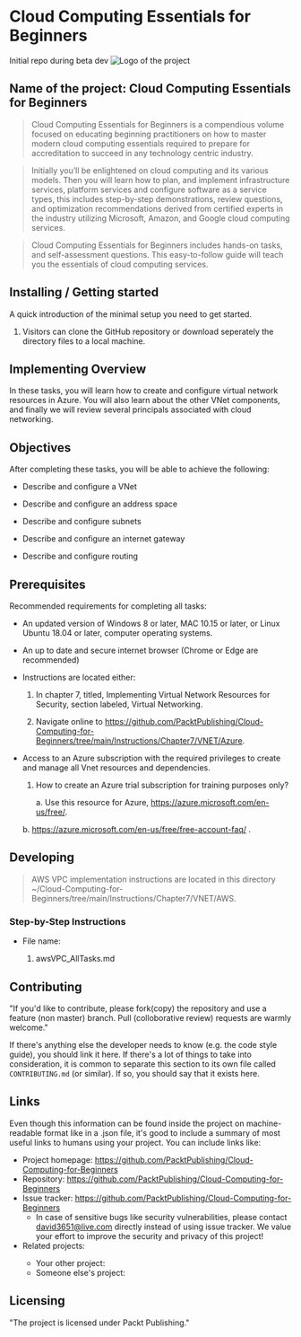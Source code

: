 # Cloud Computing Essentials for Beginners
Initial repo during beta dev
![Logo of the project](https://www.stratospherenetworks.com/blog/wp-content/uploads/2020/05/iStock-1137011043.jpg)

## Name of the project: Cloud Computing Essentials for Beginners


> Cloud Computing Essentials for Beginners is a compendious volume focused on educating beginning practitioners on how to master modern cloud computing essentials required to prepare for accreditation to succeed in any technology centric industry.

> Initially you’ll be enlightened on cloud computing and its various models. Then you will learn how to plan, and implement infrastructure services, platform services and configure software as a service types, this includes step-by-step demonstrations, review questions, and optimization recommendations derived from certified experts in the industry utilizing Microsoft, Amazon, and Google cloud computing services.

> Cloud Computing Essentials for Beginners includes hands-on tasks, and self-assessment questions. This easy-to-follow guide will teach you the essentials of cloud computing services.

## Installing / Getting started

A quick introduction of the minimal setup you need to get started.

1. Visitors can clone the GitHub repository or download seperately the directory files to a local machine.

## Implementing Overview
In these tasks, you will learn how to create and configure virtual network resources in Azure. You will also learn about the other VNet components, and finally we will review several principals associated with cloud networking.

## Objectives

After completing these tasks, you will be able to achieve the following:

-	Describe and configure a VNet

-	Describe and configure an address space

-	Describe and configure subnets

-	Describe and configure an internet gateway

-	Describe and configure routing

## Prerequisites

Recommended requirements for completing all tasks:

-	An updated version of Windows 8 or later, MAC 10.15 or later, or Linux Ubuntu 18.04 or later, computer operating systems.

-	An up to date and secure internet browser (Chrome or Edge are recommended)

-	Instructions are located either:

    1. In chapter 7, titled, Implementing Virtual Network Resources  for Security, section labeled, Virtual Networking.

    2. Navigate online to https://github.com/PacktPublishing/Cloud-Computing-for-Beginners/tree/main/Instructions/Chapter7/VNET/Azure.

-	Access to an Azure subscription with the required privileges to create and manage all Vnet resources and dependencies.

    1. How to create an Azure trial subscription for training purposes only?

	    a. Use this resource for Azure, https://azure.microsoft.com/en-us/free/.

      b. https://azure.microsoft.com/en-us/free/free-account-faq/
.


## Developing
> AWS VPC implementation instructions are located in this directory ~/Cloud-Computing-for-Beginners/tree/main/Instructions/Chapter7/VNET/AWS.

### Step-by-Step Instructions
- File name:

  1. awsVPC_AllTasks.md

## Contributing


"If you'd like to contribute, please fork(copy) the repository and use a feature (non master)
branch. Pull (colloborative review) requests are warmly welcome."

If there's anything else the developer needs to know (e.g. the code style
guide), you should link it here. If there's a lot of things to take into
consideration, it is common to separate this section to its own file called
`CONTRIBUTING.md` (or similar). If so, you should say that it exists here.

## Links

Even though this information can be found inside the project on machine-readable
format like in a .json file, it's good to include a summary of most useful
links to humans using your project. You can include links like:

- Project homepage: https://github.com/PacktPublishing/Cloud-Computing-for-Beginners
- Repository: https://github.com/PacktPublishing/Cloud-Computing-for-Beginners
- Issue tracker: https://github.com/PacktPublishing/Cloud-Computing-for-Beginners
  - In case of sensitive bugs like security vulnerabilities, please contact
    david3651@live.com directly instead of using issue tracker. We value your effort
    to improve the security and privacy of this project!
- Related projects: <place holder>
  - Your other project: <place holder>
  - Someone else's project: <place holder>


## Licensing

"The project is licensed under Packt Publishing."
